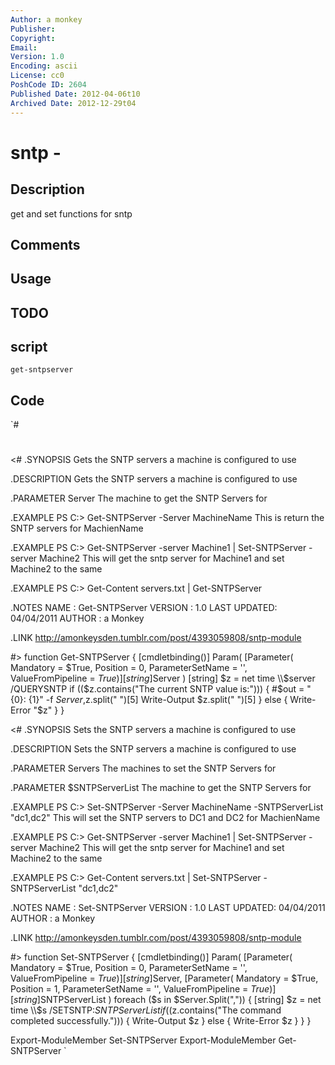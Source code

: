 ```yaml
---
Author: a monkey
Publisher: 
Copyright: 
Email: 
Version: 1.0
Encoding: ascii
License: cc0
PoshCode ID: 2604
Published Date: 2012-04-06t10
Archived Date: 2012-12-29t04
---
```


# sntp - 

## Description

get and set functions for sntp

## Comments



## Usage



## TODO



## script

`get-sntpserver`

## Code

`#
 #
 
 <#
 .SYNOPSIS
 Gets the SNTP servers a machine is configured to use
  
 .DESCRIPTION
 Gets the SNTP servers a machine is configured to use
  
 .PARAMETER Server
 The machine to get the SNTP Servers for
  
 .EXAMPLE
 PS C:\> Get-SNTPServer -Server MachineName
 This is return the SNTP servers for MachienName
  
 .EXAMPLE
 PS C:\> Get-SNTPServer -server Machine1 | Set-SNTPServer -server Machine2
 This will get the sntp server for Machine1 and set Machine2 to the same
 
 .EXAMPLE
 PS C:\> Get-Content servers.txt | Get-SNTPServer 
  
 .NOTES
     NAME        :  Get-SNTPServer
     VERSION     :  1.0
     LAST UPDATED:  04/04/2011
     AUTHOR      :  a Monkey
  
 .LINK
 http://amonkeysden.tumblr.com/post/4393059808/sntp-module
  
 #>
 function Get-SNTPServer
 {
     [cmdletbinding()]
     Param(
         [Parameter(
             Mandatory = $True,
             Position = 0,
             ParameterSetName = '',
             ValueFromPipeline = $True)]
         [string]$Server
     )
     [string] $z = net time \\$server /QUERYSNTP
     if (($z.contains("The current SNTP value is:"))) {
         #$out = "{0}: {1}" -f $Server,$z.split(" ")[5]
         Write-Output $z.split(" ")[5]
     } else {
         Write-Error "$z"
     }
 }
  
 <#
 .SYNOPSIS
 Sets the SNTP servers a machine is configured to use
  
 .DESCRIPTION
 Sets the SNTP servers a machine is configured to use
  
 .PARAMETER Servers
 The machines to set the SNTP Servers for
  
 .PARAMETER $SNTPServerList
 The machine to get the SNTP Servers for
  
 .EXAMPLE
 PS C:\> Set-SNTPServer -Server MachineName -SNTPServerList "dc1,dc2"
 This will set the SNTP servers to DC1 and DC2 for MachienName
  
 .EXAMPLE
 PS C:\> Get-SNTPServer -server Machine1 | Set-SNTPServer -server Machine2
 This will get the sntp server for Machine1 and set Machine2 to the same
 
 .EXAMPLE
 PS C:\> Get-Content servers.txt | Set-SNTPServer -SNTPServerList "dc1,dc2"
 
 .NOTES
     NAME        :  Set-SNTPServer
     VERSION     :  1.0
     LAST UPDATED:  04/04/2011
     AUTHOR      :  a Monkey
  
 .LINK
 http://amonkeysden.tumblr.com/post/4393059808/sntp-module
 
 #>
 function Set-SNTPServer
 {
     [cmdletbinding()]
     Param(
         [Parameter(
             Mandatory = $True,
             Position = 0,
             ParameterSetName = '',
             ValueFromPipeline = $True)]
         [string]$Server,
         [Parameter(
             Mandatory = $True,
             Position = 1,
             ParameterSetName = '',
             ValueFromPipeline = $True)]
         [string]$SNTPServerList
     )
     foreach ($s in $Server.Split(",")) 
     {
         [string] $z = net time \\$s /SETSNTP:$SNTPServerList
         if (($z.contains("The command completed successfully."))) {
             Write-Output $z
         } else {
             Write-Error $z
         }
     }
 }
  
  
 Export-ModuleMember Set-SNTPServer
 Export-ModuleMember Get-SNTPServer
`

